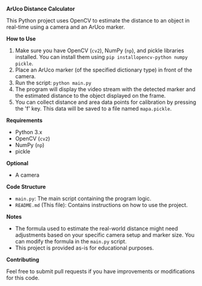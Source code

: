 **ArUco Distance Calculator**

This Python project uses OpenCV to estimate the distance to an object in real-time using a camera and an ArUco marker.

**How to Use**

1. Make sure you have OpenCV (`cv2`), NumPy (`np`), and pickle libraries installed. You can install them using `pip installopencv-python numpy pickle`.
2. Place an ArUco marker (of the specified dictionary type) in front of the camera.
3. Run the script: `python main.py`
4. The program will display the video stream with the detected marker and the estimated distance to the object displayed on the frame.
5. You can collect distance and area data points for calibration by pressing the 'f' key. This data will be saved to a file named `mapa.pickle`.

**Requirements**

* Python 3.x
* OpenCV (`cv2`)
* NumPy (`np`)
* pickle

**Optional**

* A camera

**Code Structure**

* `main.py`: The main script containing the program logic.
* `README.md` (This file): Contains instructions on how to use the project.

**Notes**

* The formula used to estimate the real-world distance might need adjustments based on your specific camera setup and marker size. You can modify the formula in the `main.py` script.
* This project is provided as-is for educational purposes.

**Contributing**

Feel free to submit pull requests if you have improvements or modifications for this code.
